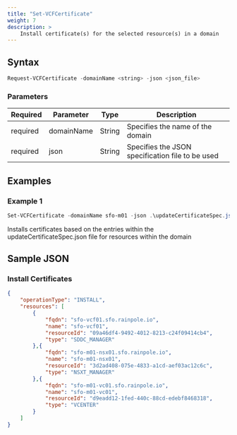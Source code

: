 ```yaml
---
title: "Set-VCFCertificate"
weight: 7
description: >
    Install certificate(s) for the selected resource(s) in a domain
---
```


## Syntax
``` powershell
Request-VCFCertificate -domainName <string> -json <json_file>
```

### Parameters

| Required | Parameter  | Type     |  Description                                                   |
| ---------| -----------|----------| -------------------------------------------------------------- |
| required | domainName | String   | Specifies the name of the domain                               | 
| required | json       | String   | Specifies the JSON specification file to be used               | 

## Examples
### Example 1
``` powershell
Set-VCFCertificate -domainName sfo-m01 -json .\updateCertificateSpec.json
```
Installs certificates based on the entries within the updateCertificateSpec.json file for resources within the domain

## Sample JSON
### Install Certificates

```json
{
    "operationType": "INSTALL",
    "resources": [
		{
			"fqdn": "sfo-vcf01.sfo.rainpole.io",
			"name": "sfo-vcf01",
			"resourceId": "09a46df4-9492-4012-8213-c24f09414cb4",
			"type": "SDDC_MANAGER"
		},{
			"fqdn": "sfo-m01-nsx01.sfo.rainpole.io",
			"name": "sfo-m01-nsx01",
			"resourceId": "3d2ad408-075e-4833-a1cd-aef03ac12c6c",
			"type": "NSXT_MANAGER"
		},{
			"fqdn": "sfo-m01-vc01.sfo.rainpole.io",
			"name": "sfo-m01-vc01",
			"resourceId": "d9eadd12-1fed-440c-88cd-edebf8468318",
			"type": "VCENTER"
		}
	]
}
```